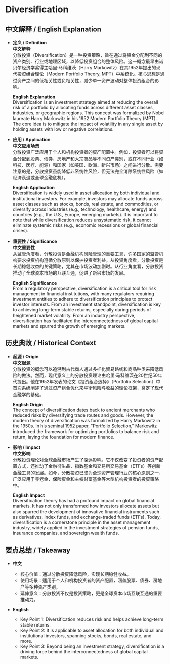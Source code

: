 # Diversification

## 中文解释 / English Explanation

* **定义 / Definition**  
  **中文解释**  
  分散投资（Diversification）是一种投资策略，旨在通过将资金分配到不同的资产类别、行业或地理区域，以降低投资组合的整体风险。这一概念最早由诺贝尔经济学奖得主哈里·马科维茨（Harry Markowitz）在其1952年提出的现代投资组合理论（Modern Portfolio Theory, MPT）中系统化。核心思想是通过资产之间的低相关性或负相关性，减少单一资产波动对整体投资组合的影响。  

  **English Explanation**  
  Diversification is an investment strategy aimed at reducing the overall risk of a portfolio by allocating funds across different asset classes, industries, or geographic regions. This concept was formalized by Nobel laureate Harry Markowitz in his 1952 Modern Portfolio Theory (MPT). The core idea is to mitigate the impact of volatility in any single asset by holding assets with low or negative correlations.

* **应用 / Application**  
  **中文应用场景**  
  分散投资广泛应用于个人和机构投资者的资产配置中。例如，投资者可以将资金分配到股票、债券、房地产和大宗商品等不同资产类别，或在不同行业（如科技、医疗、能源）和国家（如美国、欧洲、新兴市场）之间进行分散。需要注意的是，分散投资虽能降低非系统性风险，但无法完全消除系统性风险（如经济衰退或全球金融危机）。  

  **English Application**  
  Diversification is widely used in asset allocation by both individual and institutional investors. For example, investors may allocate funds across asset classes such as stocks, bonds, real estate, and commodities, or diversify across industries (e.g., technology, healthcare, energy) and countries (e.g., the U.S., Europe, emerging markets). It is important to note that while diversification reduces unsystematic risk, it cannot eliminate systemic risks (e.g., economic recessions or global financial crises).

* **重要性 / Significance**  
  **中文重要性**  
  从监管角度看，分散投资是金融机构风险管理的重要工具，许多国家的监管机构要求投资机构遵循分散原则以保护投资者利益。从投资角度看，分散投资是长期稳健收益的关键策略，尤其在市场波动加剧时。从行业角度看，分散投资推动了全球资本市场的互联互通，促进了新兴市场的发展。  

  **English Significance**  
  From a regulatory perspective, diversification is a critical tool for risk management in financial institutions, with many regulators requiring investment entities to adhere to diversification principles to protect investor interests. From an investment standpoint, diversification is key to achieving long-term stable returns, especially during periods of heightened market volatility. From an industry perspective, diversification has facilitated the interconnectedness of global capital markets and spurred the growth of emerging markets.

## 历史典故 / Historical Context

* **起源 / Origin**  
  **中文起源**  
  分散投资的概念可以追溯到古代商人通过多样化贸易路线和商品种类来降低风险的做法。然而，现代意义上的分散投资理论由哈里·马科维茨在20世纪50年代提出。他在1952年发表的论文《投资组合选择》（Portfolio Selection）中首次系统阐述了通过资产组合优化来平衡风险与收益的理论框架，奠定了现代金融学的基础。  

  **English Origin**  
  The concept of diversification dates back to ancient merchants who reduced risks by diversifying trade routes and goods. However, the modern theory of diversification was formalized by Harry Markowitz in the 1950s. In his seminal 1952 paper, "Portfolio Selection," Markowitz introduced the framework for optimizing portfolios to balance risk and return, laying the foundation for modern finance.

* **影响 / Impact**  
  **中文影响**  
  分散投资理论对全球金融市场产生了深远影响。它不仅改变了投资者的资产配置方式，还推动了金融衍生品、指数基金和交易所交易基金（ETFs）等创新金融工具的发展。如今，分散投资已成为全球资产管理行业的核心原则之一，广泛应用于养老金、保险资金和主权财富基金等大型机构投资者的投资策略中。  

  **English Impact**  
  Diversification theory has had a profound impact on global financial markets. It has not only transformed how investors allocate assets but also spurred the development of innovative financial instruments such as derivatives, index funds, and exchange-traded funds (ETFs). Today, diversification is a cornerstone principle in the asset management industry, widely applied in the investment strategies of pension funds, insurance companies, and sovereign wealth funds.

## 要点总结 / Takeaway

* **中文**  
  - 核心价值：通过分散投资降低风险，实现长期稳健收益。  
  - 使用场景：适用于个人和机构投资者的资产配置，涵盖股票、债券、房地产等多种资产类别。  
  - 延伸意义：分散投资不仅是投资策略，更是全球资本市场互联互通的重要推动力。  

* **English**  
  - Key Point 1: Diversification reduces risk and helps achieve long-term stable returns.  
  - Key Point 2: It is applicable to asset allocation for both individual and institutional investors, spanning stocks, bonds, real estate, and more.  
  - Key Point 3: Beyond being an investment strategy, diversification is a driving force behind the interconnectedness of global capital markets.
